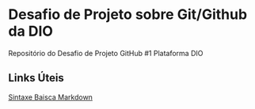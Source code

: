 # Desafio de Projeto sobre Git/Github da DIO
Repositório do Desafio de Projeto GitHub #1  Plataforma DIO 

## Links Úteis
[Sintaxe Baisca Markdown](https://www.markdownguide.org/basic-syntax/) 
